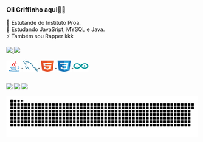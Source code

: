 ### Oii Griffinho aqui👨‍🚀

🔭 Estutande do Instituto Proa.<br>
🌱 Estudando JavaSript, MYSQL e Java.<br>
⚡ Também sou Rapper kkk<br>

 <div >
  <a href="https://github.com/griffinho">
  <img height="180em" src="https://github-readme-stats.vercel.app/api?username=griffinho&show_icons=true&theme=tokyonight&include_all_commits=true&count_private=true">
  <img height="160em" src="https://github-readme-stats.vercel.app/api/top-langs/?username=griffinho&layout=compact&langs_count=7&theme=tokyonight">
</div>
  
<div style="display: inline_block"><br>
  <img align="center" alt="Griff-java" height="30" width="40" src="https://github.com/devicons/devicon/blob/master/icons/java/java-original.svg">
  <img align="center" alt="Griff-Mysql" height="30" width="40" src="https://github.com/devicons/devicon/blob/master/icons/mysql/mysql-original.svg">
  <img align="center" alt="Griff-HTML" height="30" width="40" src="https://github.com/devicons/devicon/blob/master/icons/html5/html5-original.svg">
  <img align="center" alt="Griff-CSS" height="30" width="40" src="https://github.com/devicons/devicon/blob/master/icons/css3/css3-original.svg">
  <img align="center" alt="Griff-Arduino" height="30" width="40" src="https://github.com/devicons/devicon/blob/master/icons/arduino/arduino-original.svg">
</div>
  
  ##
  
  <div>
 <a href="https://www.youtube.com/channel/UCfui5Ex78wE_hgqz0RDl0ZA" target="_blank"><img src="https://img.shields.io/badge/YouTube-FF0000?style=for-the-badge&logo=youtube&logoColor=white" target="_blank"></a>
  <a href="https://www.instagram.com/grifo.777/" target="_blank"><img src="https://img.shields.io/badge/-Instagram-%23E4405F?style=for-the-badge&logo=instagram&logoColor=white" target="_blank"></a>
  <a href="https://www.linkedin.com/in/erik-hinojosa-a6ba77202/" target="_blank"><img src="https://img.shields.io/badge/-LinkedIn-%230077B5?style=for-the-badge&logo=linkedin&logoColor=white" target="_blank"></a> 
   
![Snake animation](https://github.com/griffinho/griffinho/blob/output/github-contribution-grid-snake.svg)
   
  </div>
 
  
